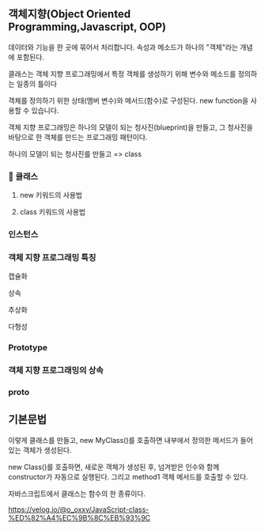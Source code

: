 ## 객체지향(Object Oriented Programming,Javascript, OOP)

데이터와 기능을 한 곳에 묶어서 처리합니다.
속성과 메소드가 하나의 "객체"라는 개념에 포함된다.

클래스는 객체 지향 프로그래밍에서 특정 객체를 생성하기 위해 변수와 메소드를 정의하는 일종의 틀이다

객체를 정의하기 위한 상태(멤버 변수)와 메서드(함수)로 구성된다.
new function을 사용할 수 있습니다.

객체 지향 프로그래밍은 하나의 모델이 되는 청사진(blueprint)을 만들고, 그 청사진을 바탕으로 한 객체를
만드는 프로그래밍 패턴이다.

하나의 모델이 되는 청사진를 만들고 => class


### 💎 클래스

1. new 키워드의 사용법

2. class 키워드의 사용법
### 인스턴스



### 객체 지향 프로그래밍 특징
캡슐화

상속

추상화 

다형성

### Prototype



### 객체 지향 프로그래밍의 상속



### __proto__ 


## 기본문법


이렇게 클래스를 만들고, new MyClass()를 호출하면 내부에서 정의한 메서드가 들어 있는 객체가 생성된다.

new Class()를 호출하면, 새로운 객체가 생성된 후, 넘겨받은 인수와 함께 constructor가 자동으로 실행된다. 
그리고 method1 객체 메서드를 호출할 수 있다.

자바스크립트에서 클래스는 함수의 한 종류이다.







https://velog.io/@o_oxxv/JavaScript-class-%ED%82%A4%EC%9B%8C%EB%93%9C

